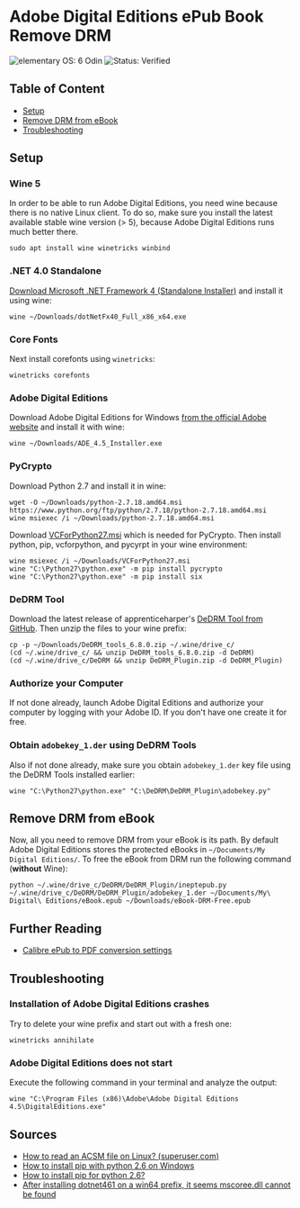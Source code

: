 # Adobe Digital Editions ePub Book Remove DRM

![elementary OS: 6 Odin](https://img.shields.io/badge/elementary%C2%A0OS-6%20Odin-007aff)
![Status: Verified](https://img.shields.io/badge/status-verified-58c633)

## Table of Content

- [Setup](#setup)
- [Remove DRM from eBook](#remove-drm-from-ebook)
- [Troubleshooting](#troubleshooting)

## Setup

### Wine 5

In order to be able to run Adobe Digital Editions, you need wine because there is no native Linux client. To do so, make sure you install the latest available stable wine version (> 5), because Adobe Digital Editions runs much better there.

```
sudo apt install wine winetricks winbind
```

### .NET 4.0 Standalone

[Download Microsoft .NET Framework 4 (Standalone Installer)](https://www.microsoft.com/en-us/download/details.aspx?id=17718) and install it using wine:

```
wine ~/Downloads/dotNetFx40_Full_x86_x64.exe
```

### Core Fonts

Next install corefonts using `winetricks`:

```
winetricks corefonts
```

### Adobe Digital Editions

Download Adobe Digital Editions for Windows [from the official Adobe website](https://www.adobe.com/ch_de/solutions/ebook/digital-editions/download.html) and install it with wine:

```
wine ~/Downloads/ADE_4.5_Installer.exe
```

### PyCrypto

Download Python 2.7 and install it in wine:

```
wget -O ~/Downloads/python-2.7.18.amd64.msi https://www.python.org/ftp/python/2.7.18/python-2.7.18.amd64.msi
wine msiexec /i ~/Downloads/python-2.7.18.amd64.msi
```

Download [VCForPython27.msi](https://www.microsoft.com/en-us/download/details.aspx?id=44266) which is needed for PyCrypto. Then install python, pip, vcforpython, and pycyrpt in your wine environment:

```
wine msiexec /i ~/Downloads/VCForPython27.msi
wine "C:\Python27\python.exe" -m pip install pycrypto
wine "C:\Python27\python.exe" -m pip install six
```

### DeDRM Tool

Download the latest release of apprenticeharper's [DeDRM Tool from GitHub](https://github.com/apprenticeharper/DeDRM_tools/releases). Then unzip the files to your wine prefix:

```
cp -p ~/Downloads/DeDRM_tools_6.8.0.zip ~/.wine/drive_c/
(cd ~/.wine/drive_c/ && unzip DeDRM_tools_6.8.0.zip -d DeDRM)
(cd ~/.wine/drive_c/DeDRM && unzip DeDRM_Plugin.zip -d DeDRM_Plugin)
```

### Authorize your Computer

If not done already, launch Adobe Digital Editions and authorize your computer by logging with your Adobe ID. If you don't have one create it for free.

### Obtain `adobekey_1.der` using DeDRM Tools

Also if not done already, make sure you obtain `adobekey_1.der` key file using the DeDRM Tools installed earlier:

```
wine "C:\Python27\python.exe" "C:\DeDRM\DeDRM_Plugin\adobekey.py"
```

## Remove DRM from eBook

Now, all you need to remove DRM from your eBook is its path. By default Adobe Digital Editions stores the protected eBooks in `~/Documents/My Digital Editions/`. To free the eBook from DRM run the following command (**without** Wine):

```
python ~/.wine/drive_c/DeDRM/DeDRM_Plugin/ineptepub.py ~/.wine/drive_c/DeDRM/DeDRM_Plugin/adobekey_1.der ~/Documents/My\ Digital\ Editions/eBook.epub ~/Downloads/eBook-DRM-Free.epub
```

## Further Reading

- [Calibre ePub to PDF conversion settings](Calibre-Settings-PDF-Conversion.md)

## Troubleshooting

### Installation of Adobe Digital Editions crashes

Try to delete your wine prefix and start out with a fresh one:

```
winetricks annihilate
```

### Adobe Digital Editions does not start

Execute the following command in your terminal and analyze the output:

```
wine "C:\Program Files (x86)\Adobe\Adobe Digital Editions 4.5\DigitalEditions.exe"
```

## Sources

- [How to read an ACSM file on Linux? (superuser.com)](https://superuser.com/questions/1027608/how-to-read-an-acsm-file-on-linux)
- [How to install pip with python 2.6 on Windows](https://stackoverflow.com/questions/51560990/how-to-install-pip-with-python-2-6-on-windows)
- [How to install pip for python 2.6?](https://stackoverflow.com/questions/24294467/how-to-install-pip-for-python-2-6)
- [After installing dotnet461 on a win64 prefix, it seems mscoree.dll cannot be found](https://github.com/Winetricks/winetricks/issues/971)
